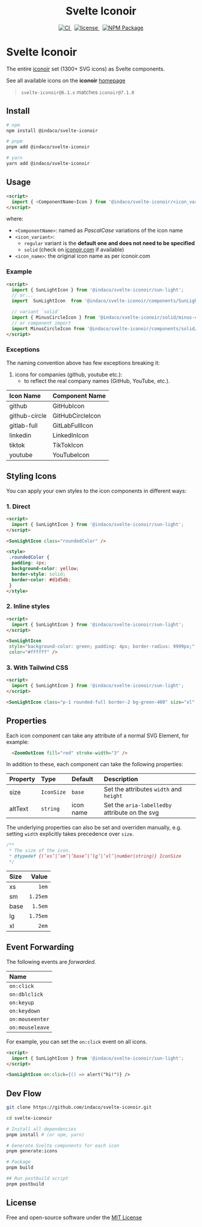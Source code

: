 <div align="center">
    <h1>Svelte Iconoir</h1>
    <a href="https://github.com/indaco/svelte-iconoir/actions/workflows/release.yml" target="_blank">
        <img src="https://github.com/indaco/svelte-iconoir/actions/workflows/release.yml/badge.svg" alt="CI" />
    </a>
    &nbsp;
    <a href="https://github.com/indaco/svelte-iconoir/blob/main/LICENSE" target="_blank">
        <img src="https://img.shields.io/badge/license-mit-blue?style=flat-square&logo=none" alt="license" />
    </a>
    &nbsp;
    <a href="https://www.npmjs.com/package/@indaco/svelte-iconoir" target="_blank"><img src="https://img.shields.io/npm/v/@indaco/svelte-iconoir.svg?style=flat" alt="NPM Package" /></a>
</div>

# Svelte Iconoir

The entire [iconoir](https://github.com/lucaburgio/iconoir) set (1300+ SVG icons) as Svelte components.

See all available icons on the **iconoir** [homepage](https://iconoir.com/)

> `svelte-iconoir@6.1.x` matches `iconoir@7.1.0`

## Install

```bash
# npm
npm install @indaco/svelte-iconoir

# pnpm
pnpm add @indaco/svelte-iconoir

# yarn
yarn add @indaco/svelte-iconoir
```

## Usage

```html
<script>
  import { <ComponentName>Icon } from '@indaco/svelte-iconoir/<icon_variant>/<icon_name>';
</script>
```

where:

- `<ComponentName>`: named as _PascalCase_ variations of the icon name
- `<icon_variant>`:
  - `regular` variant is the **default one and does not need to be specified**
  - `solid` (check on [iconoir.com](https://iconoir.com) if available)
- `<icon_name>`: the original icon name as per iconoir.com

### Example

```html
<script>
  import { SunLightIcon } from '@indaco/svelte-iconoir/sun-light';
  // or...
  import  SunLightIcon  from '@indaco/svelte-iconoir/components/SunLightIcon.svelte';

  // variant `solid`
  import { MinusCircleIcon } from '@indaco/svelte-iconoir/solid/minus-circle';
  // or component import
  import MinusCircleIcon from '@indaco/svelte-iconoir/components/solid/MinusCircleIcon.svelte';
</script>
```

### Exceptions

The naming convention above has few exceptions breaking it:

1. icons for companies (github, youtube etc.):
    - to reflect the real company names (GitHub, YouTube, etc.).

| Icon Name                | Component Name           |
| :----------------------- | :----------------------- |
| github                   | GitHubIcon               |
| github-circle            | GitHubCircleIcon         |
| gitlab-full              | GitLabFullIcon           |
| linkedin                 | LinkedInIcon             |
| tiktok                   | TikTokIcon               |
| youtube                  | YouTubeIcon              |

## Styling Icons

You can apply your own styles to the icon components in different ways:

### 1. Direct

```html
<script>
  import { SunLightIcon } from '@indaco/svelte-iconoir/sun-light';
</script>

<SunLightIcon class="roundedColor" />

<style>
 .roundedColor {
  padding: 4px;
  background-color: yellow;
  border-style: solid;
  border-color: #d1d5db;
 }
</style>
```

### 2. Inline styles

```html
<script>
  import { SunLightIcon } from '@indaco/svelte-iconoir/sun-light';
</script>

<SunLightIcon
 style="background-color: green; padding: 4px; border-radius: 9999px;"
 color="#ffffff" />
```

### 3. With Tailwind CSS

```html
<script>
  import { SunLightIcon } from '@indaco/svelte-iconoir/sun-light';
</script>

<SunLightIcon class="p-1 rounded-full border-2 bg-green-400" size="xl" />
```

## Properties

Each icon component can take any attribute of a normal SVG Element, for example:

```html
  <ZoomOutIcon fill="red" stroke-width="3" />
```

In addition to these, each component can take the following properties:

| Property    | Type       | Default   | Description                                           |
| :---------- | :--------- | :-------- | :---------------------------------------------------- |
| size        | `IconSize` | `base`    | Set the attributes `width` and `height`               |
| altText     | `string`   | icon name | Set the `aria-labelledby` attribute on the svg        |

The underlying properties can also be set and overriden manually, e.g. setting `width` explicitly takes precedence over `size`.

```javascript
/**
 * The size of the icon.
 * @typedef {(‘xs’|’sm’|’base’|’lg’|’xl’|number|string)} IconSize
 */
```

| Size | Value     |
| :--- | --------: |
| xs   | `1em`    |
| sm   | `1.25em` |
| base | `1.5em`  |
| lg   | `1.75em` |
| xl   | `2em`    |

## Event Forwarding

The following events are _forwarded_.

| Name            |
| :-------------- |
| `on:click`      |
| `on:dblclick`   |
| `on:keyup`      |
| `on:keydown`    |
| `on:mouseenter` |
| `on:mouseleave` |

For example, you can set the `on:click` event on all icons.

```html
<script>
  import { SunLightIcon } from '@indaco/svelte-iconoir/sun-light';
</script>

<SunLightIcon on:click={() => alert("hi!")} />
```

## Dev Flow

```bash
git clone https://github.com/indaco/svelte-iconoir.git

cd svelte-iconoir

# Install all dependencies
pnpm install # (or npm, yarn)

# Generate Svelte components for each icon
pnpm generate:icons

# Package
pnpm build

## Run postbuild script
pnpm postbuild
```

## License

Free and open-source software under the [MIT License](LICENSE)
